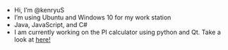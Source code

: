 - Hi, I’m @kenryuS
- I’m using Ubuntu and Windows 10 for my work station
- Java, JavaScript, and C#
- I am currently working on the PI calculator using python and Qt. Take a look at [here!](https://github.com/users/kenryuS/projects/1)

<!---
kenryuS/kenryuS is a ✨ special ✨ repository because its `README.md` (this file) appears on your GitHub profile.
You can click the Preview link to take a look at your changes.
--->
